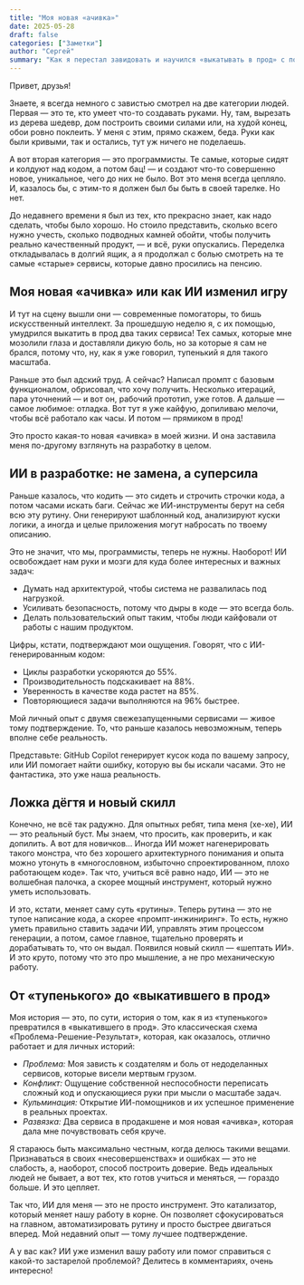 ```yaml
---
title: "Моя новая «ачивка»"
date: 2025-05-28
draft: false
categories: ["Заметки"]
author: "Сергей"
summary: "Как я перестал завидовать и научился «выкатывать в прод» с помощью ИИ"
---
```


Привет, друзья!

Знаете, я всегда немного с завистью смотрел на две категории людей. Первая — это те, кто умеет что-то создавать руками. Ну, там, вырезать из дерева шедевр, дом построить своими силами или, на худой конец, обои ровно поклеить. У меня с этим, прямо скажем, беда. Руки как были кривыми, так и остались, тут уж ничего не поделаешь.

А вот вторая категория — это программисты. Те самые, которые сидят и колдуют над кодом, а потом бац! — и создают что-то совершенно новое, уникальное, чего до них не было. Вот это меня всегда цепляло. И, казалось бы, с этим-то я должен был бы быть в своей тарелке. Но нет.

До недавнего времени я был из тех, кто прекрасно знает, как надо сделать, чтобы было хорошо. Но стоило представить, сколько всего нужно учесть, сколько подводных камней обойти, чтобы получить реально качественный продукт, — и всё, руки опускались. Переделка откладывалась в долгий ящик, а я продолжал с болью смотреть на те самые «старые» сервисы, которые давно просились на пенсию.

## Моя новая «ачивка» или как ИИ изменил игру

И тут на сцену вышли они — современные помогаторы, то бишь искусственный интеллект. За прошедшую неделю я, с их помощью, умудрился выкатить в прод два таких сервиса! Тех самых, которые мне мозолили глаза и доставляли дикую боль, но за которые я сам не брался, потому что, ну, как я уже говорил, тупенький я для такого масштаба.

Раньше это был адский труд. А сейчас? Написал промпт с базовым функционалом, обрисовал, что хочу получить. Несколько итераций, пара уточнений — и вот он, рабочий прототип, уже готов. А дальше — самое любимое: отладка. Вот тут я уже кайфую, допиливаю мелочи, чтобы всё работало как часы. И потом — прямиком в прод!

Это просто какая-то новая «ачивка» в моей жизни. И она заставила меня по-другому взглянуть на разработку в целом.

## ИИ в разработке: не замена, а суперсила

Раньше казалось, что кодить — это сидеть и строчить строчки кода, а потом часами искать баги. Сейчас же ИИ-инструменты берут на себя всю эту рутину. Они генерируют шаблонный код, анализируют куски логики, а иногда и целые приложения могут набросать по твоему описанию.

Это не значит, что мы, программисты, теперь не нужны. Наоборот! ИИ освобождает нам руки и мозги для куда более интересных и важных задач:
- Думать над архитектурой, чтобы система не развалилась под нагрузкой.
- Усиливать безопасность, потому что дыры в коде — это всегда боль.
- Делать пользовательский опыт таким, чтобы люди кайфовали от работы с нашим продуктом.

Цифры, кстати, подтверждают мои ощущения. Говорят, что с ИИ-генерированным кодом:
- Циклы разработки ускоряются до 55%.
- Производительность подскакивает на 88%.
- Уверенность в качестве кода растет на 85%.
- Повторяющиеся задачи выполняются на 96% быстрее.

Мой личный опыт с двумя свежезапущенными сервисами — живое тому подтверждение. То, что раньше казалось невозможным, теперь вполне себе реальность.

Представьте: GitHub Copilot генерирует кусок кода по вашему запросу, или ИИ помогает найти ошибку, которую вы бы искали часами. Это не фантастика, это уже наша реальность.

## Ложка дёгтя и новый скилл

Конечно, не всё так радужно. Для опытных ребят, типа меня (хе-хе), ИИ — это реальный буст. Мы знаем, что просить, как проверить, и как допилить. А вот для новичков… Иногда ИИ может нагенерировать такого монстра, что без хорошего архитектурного понимания и опыта можно утонуть в «многословном, избыточно спроектированном, плохо работающем коде». Так что, учиться всё равно надо, ИИ — это не волшебная палочка, а скорее мощный инструмент, который нужно уметь использовать.

И это, кстати, меняет саму суть «рутины». Теперь рутина — это не тупое написание кода, а скорее «промпт-инжиниринг». То есть, нужно уметь правильно ставить задачи ИИ, управлять этим процессом генерации, а потом, самое главное, тщательно проверять и дорабатывать то, что он выдал. Появился новый скилл — «шептать ИИ». И это круто, потому что это про мышление, а не про механическую работу.

## От «тупенького» до «выкатившего в прод»

Моя история — это, по сути, история о том, как я из «тупенького» превратился в «выкатившего в прод». Это классическая схема «Проблема-Решение-Результат», которая, как оказалось, отлично работает и для личных историй:

- *Проблема:* Моя зависть к создателям и боль от недоделанных сервисов, которые висели мертвым грузом.
- *Конфликт:* Ощущение собственной неспособности переписать сложный код и опускающиеся руки при мысли о масштабе задач.
- *Кульминация:* Открытие ИИ-помощников и их успешное применение в реальных проектах.
- *Развязка:* Два сервиса в продакшене и моя новая «ачивка», которая дала мне почувствовать себя круче.

Я стараюсь быть максимально честным, когда делюсь такими вещами. Признаваться в своих «несовершенствах» и ошибках — это не слабость, а, наоборот, способ построить доверие. Ведь идеальных людей не бывает, а вот тех, кто готов учиться и меняться, — гораздо больше. И это цепляет.

Так что, ИИ для меня — это не просто инструмент. Это катализатор, который меняет нашу работу в корне. Он позволяет сфокусироваться на главном, автоматизировать рутину и просто быстрее двигаться вперед. Мой недавний опыт — тому лучшее подтверждение.

А у вас как? ИИ уже изменил вашу работу или помог справиться с какой-то застарелой проблемой? Делитесь в комментариях, очень интересно!